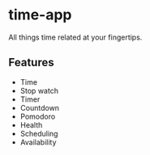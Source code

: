 # time-app

All things time related at your fingertips.

## Features

- Time
- Stop watch
- Timer
- Countdown
- Pomodoro
- Health
- Scheduling
- Availability
